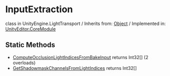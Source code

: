 # InputExtraction
class in UnityEngine.LightTransport
 / Inherits from: <a href="https://docs.unity3d.com/6000.0/Documentation/ScriptReference/Object.html" target="_blank">Object</a> / Implemented in: <a href="https://docs.unity3d.com/6000.0/Documentation/ScriptReference/UnityEditor.CoreModule.html" target="_blank">UnityEditor.CoreModule</a>
## Static Methods
- <a href="https://docs.unity3d.com/6000.0/Documentation/ScriptReference/InputExtraction.ComputeOcclusionLightIndicesFromBakeInput.html" target="_blank">ComputeOcclusionLightIndicesFromBakeInput</a> returns Int32[] (2 overloads)
- <a href="https://docs.unity3d.com/6000.0/Documentation/ScriptReference/InputExtraction.GetShadowmaskChannelsFromLightIndices.html" target="_blank">GetShadowmaskChannelsFromLightIndices</a> returns Int32[]
